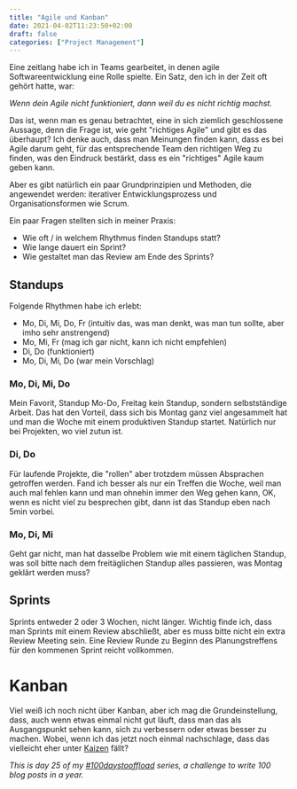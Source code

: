 ```yaml
---
title: "Agile und Kanban"
date: 2021-04-02T11:23:50+02:00
draft: false
categories: ["Project Management"]
---
```

Eine zeitlang habe ich in Teams gearbeitet, in denen agile Softwareentwicklung eine Rolle spielte. Ein Satz, den ich in der Zeit oft gehört hatte, war:

_Wenn dein Agile nicht funktioniert, dann weil du es nicht richtig machst._

Das ist, wenn man es genau betrachtet, eine in sich ziemlich geschlossene Aussage, denn die Frage ist, wie geht "richtiges Agile" und gibt es das überhaupt? Ich denke auch, dass man Meinungen finden kann, dass es bei Agile darum geht, für das entsprechende Team den richtigen Weg zu finden, was den Eindruck bestärkt, dass es ein "richtiges" Agile kaum geben kann.

Aber es gibt natürlich ein paar Grundprinzipien und Methoden, die angewendet werden: iterativer Entwicklungsprozess und Organisationsformen wie Scrum.

Ein paar Fragen stellten sich in meiner Praxis:
* Wie oft / in welchem Rhythmus finden Standups statt?
* Wie lange dauert ein Sprint?
* Wie gestaltet man das Review am Ende des Sprints?

## Standups
Folgende Rhythmen habe ich erlebt:
* Mo, Di, Mi, Do, Fr (intuitiv das, was man denkt, was man tun sollte, aber imho sehr anstrengend)
* Mo, Mi, Fr (mag ich gar nicht, kann ich nicht empfehlen)
* Di, Do (funktioniert)
* Mo, Di, Mi, Do (war mein Vorschlag)

### Mo, Di, Mi, Do
Mein Favorit, Standup Mo-Do, Freitag kein Standup, sondern selbstständige Arbeit. Das hat den Vorteil, dass sich bis Montag ganz viel angesammelt hat und man die Woche mit einem produktiven Standup startet. Natürlich nur bei Projekten, wo viel zutun ist.

### Di, Do
Für laufende Projekte, die "rollen" aber trotzdem müssen Absprachen getroffen werden. Fand ich besser als nur ein Treffen die Woche, weil man auch mal fehlen kann und man ohnehin immer den Weg gehen kann, OK, wenn es nicht viel zu besprechen gibt, dann ist das Standup eben nach 5min vorbei.

### Mo, Di, Mi
Geht gar nicht, man hat dasselbe Problem wie mit einem täglichen Standup, was soll bitte nach dem freitäglichen Standup alles passieren, was Montag geklärt werden muss?

## Sprints
Sprints entweder 2 oder 3 Wochen, nicht länger. Wichtig finde ich, dass man Sprints mit einem Review abschließt, aber es muss bitte nicht ein extra Review Meeting sein. Eine Review Runde zu Beginn des Planungstreffens für den kommenen Sprint reicht vollkommen.

# Kanban
Viel weiß ich noch nicht über Kanban, aber ich mag die Grundeinstellung, dass, auch wenn etwas einmal nicht gut läuft, dass man das als Ausgangspunkt sehen kann, sich zu verbessern oder etwas besser zu machen. Wobei, wenn ich das jetzt noch einmal nachschlage, dass das vielleicht eher unter [Kaizen](https://de.wikipedia.org/wiki/Kaizen) fällt?

_This is day 25 of my [#100daystooffload](https://100daystooffload.com/) series, a challenge to write 100 blog posts in a year._
